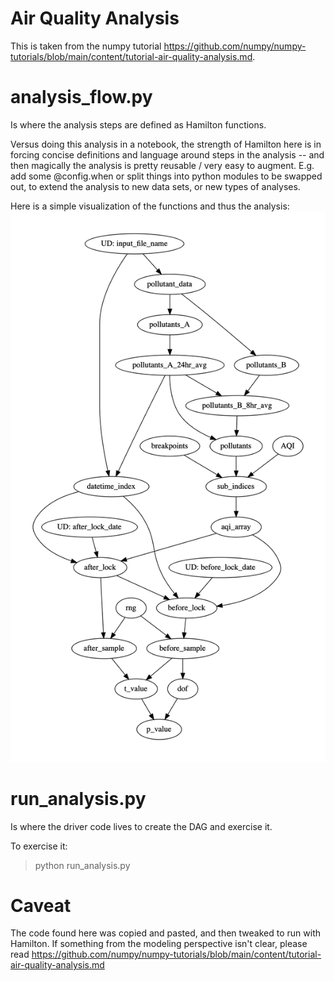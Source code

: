 # Air Quality Analysis

This is taken from the numpy tutorial https://github.com/numpy/numpy-tutorials/blob/main/content/tutorial-air-quality-analysis.md.

# analysis_flow.py
Is where the analysis steps are defined as Hamilton functions.

Versus doing this analysis in a notebook, the strength of Hamilton here is in
forcing concise definitions and language around steps in the analysis -- and
then magically the analysis is pretty reusable / very easy to augment. E.g. add some
@config.when or split things into python modules to be swapped out, to extend the
analysis to new data sets, or new types of analyses.

Here is a simple visualization of the functions and thus the analysis:
![Analysis DAG](my_file.dot.png)

# run_analysis.py
Is where the driver code lives to create the DAG and exercise it.

To exercise it:
> python run_analysis.py

# Caveat
The code found here was copied and pasted, and then tweaked to run with Hamilton. If something from the modeling
perspective isn't clear, please read https://github.com/numpy/numpy-tutorials/blob/main/content/tutorial-air-quality-analysis.md
